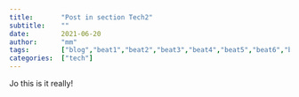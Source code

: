 ```yaml
---
title:       "Post in section Tech2"
subtitle:    ""
date:        2021-06-20
author:      "mm"
tags:        ["blog","beat1","beat2","beat3","beat4","beat5","beat6","beat7"]
categories:  ["tech"]
---
```

Jo this is it really!